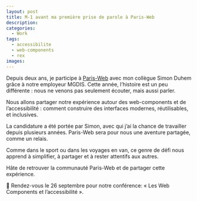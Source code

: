 ```yaml
---
layout: post
title: M-1 avant ma première prise de parole à Paris-Web
description:
categories:
  - Work
tags:
  - accessibilite
  - web-components
  - rex
images:
---
```


Depuis deux ans, je participe à [Paris-Web](/events/paris-web-2025.html) avec mon collègue Simon Duhem grâce à notre employeur MGDIS. Cette année, l’histoire est un peu différente : nous ne venons pas seulement écouter, mais aussi parler.

Nous allons partager notre expérience autour des web-components et de l’accessibilité : comment construire des interfaces modernes, réutilisables, et inclusives.

La candidature a été portée par Simon, avec qui j’ai la chance de travailler depuis plusieurs années. Paris-Web sera pour nous une aventure partagée, comme un relais.

Comme dans le sport ou dans les voyages en van, ce genre de défi nous apprend à simplifier, à partager et à rester attentifs aux autres.

Hâte de retrouver la communauté Paris-Web et de partager cette expérience.

📅 Rendez-vous le 26 septembre pour notre conférence: « Les Web Components et l’accessibilité ».

